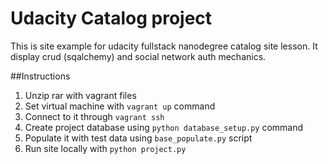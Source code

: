Udacity Catalog project
=

This is site example for udacity fullstack nanodegree catalog site lesson. It display crud (sqalchemy) and social network auth mechanics.

##Instructions

1. Unzip rar with vagrant files
2. Set virtual machine with ```vagrant up``` command
3. Connect to it through ```vagrant ssh```
4. Create project database using ```python database_setup.py``` command
5. Populate it with test data using ```base_populate.py``` script
6. Run site locally with ```python project.py```
